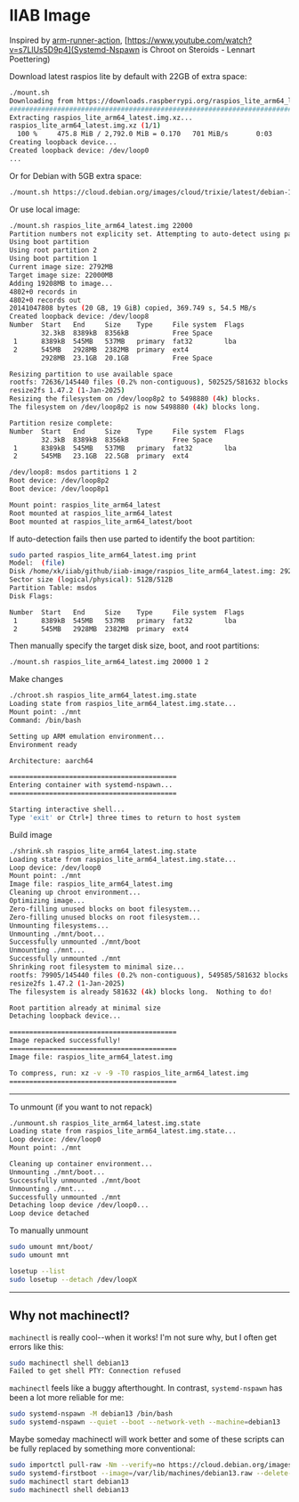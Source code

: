 # IIAB Image

Inspired by [arm-runner-action](https://github.com/pguyot/arm-runner-action), [https://www.youtube.com/watch?v=s7LlUs5D9p4](Systemd-Nspawn is Chroot on Steroids - Lennart Poettering)

Download latest raspios lite by default with 22GB of extra space:

```sh
./mount.sh
Downloading from https://downloads.raspberrypi.org/raspios_lite_arm64_latest...
######################################################################### 100.0%
Extracting raspios_lite_arm64_latest.img.xz...
raspios_lite_arm64_latest.img.xz (1/1)
  100 %     475.8 MiB / 2,792.0 MiB = 0.170   701 MiB/s       0:03
Creating loopback device...
Created loopback device: /dev/loop0
...
```

Or for Debian with 5GB extra space:

```sh
./mount.sh https://cloud.debian.org/images/cloud/trixie/latest/debian-13-generic-arm64.raw 5000
```

Or use local image:

```sh
./mount.sh raspios_lite_arm64_latest.img 22000
Partition numbers not explicity set. Attempting to auto-detect using parted on raspios_lite_arm64_latest.img...
Using boot partition
Using root partition 2
Using boot partition 1
Current image size: 2792MB
Target image size: 22000MB
Adding 19208MB to image...
4802+0 records in
4802+0 records out
20141047808 bytes (20 GB, 19 GiB) copied, 369.749 s, 54.5 MB/s
Created loopback device: /dev/loop8
Number  Start   End     Size    Type     File system  Flags
        32.3kB  8389kB  8356kB           Free Space
 1      8389kB  545MB   537MB   primary  fat32        lba
 2      545MB   2928MB  2382MB  primary  ext4
        2928MB  23.1GB  20.1GB           Free Space

Resizing partition to use available space
rootfs: 72636/145440 files (0.2% non-contiguous), 502525/581632 blocks
resize2fs 1.47.2 (1-Jan-2025)
Resizing the filesystem on /dev/loop8p2 to 5498880 (4k) blocks.
The filesystem on /dev/loop8p2 is now 5498880 (4k) blocks long.

Partition resize complete:
Number  Start   End     Size    Type     File system  Flags
        32.3kB  8389kB  8356kB           Free Space
 1      8389kB  545MB   537MB   primary  fat32        lba
 2      545MB   23.1GB  22.5GB  primary  ext4

/dev/loop8: msdos partitions 1 2
Root device: /dev/loop8p2
Boot device: /dev/loop8p1

Mount point: raspios_lite_arm64_latest
Root mounted at raspios_lite_arm64_latest
Boot mounted at raspios_lite_arm64_latest/boot
```

If auto-detection fails then use parted to identify the boot partition:

```sh
sudo parted raspios_lite_arm64_latest.img print
Model:  (file)
Disk /home/xk/iiab/github/iiab-image/raspios_lite_arm64_latest.img: 2928MB
Sector size (logical/physical): 512B/512B
Partition Table: msdos
Disk Flags:

Number  Start   End     Size    Type     File system  Flags
 1      8389kB  545MB   537MB   primary  fat32        lba
 2      545MB   2928MB  2382MB  primary  ext4
```

Then manually specify the target disk size, boot, and root partitions:

```sh
./mount.sh raspios_lite_arm64_latest.img 20000 1 2
```

Make changes

```sh
./chroot.sh raspios_lite_arm64_latest.img.state
Loading state from raspios_lite_arm64_latest.img.state...
Mount point: ./mnt
Command: /bin/bash

Setting up ARM emulation environment...
Environment ready

Architecture: aarch64

==========================================
Entering container with systemd-nspawn...
==========================================

Starting interactive shell...
Type 'exit' or Ctrl+] three times to return to host system
```

Build image

```sh
./shrink.sh raspios_lite_arm64_latest.img.state
Loading state from raspios_lite_arm64_latest.img.state...
Loop device: /dev/loop0
Mount point: ./mnt
Image file: raspios_lite_arm64_latest.img
Cleaning up chroot environment...
Optimizing image...
Zero-filling unused blocks on boot filesystem...
Zero-filling unused blocks on root filesystem...
Unmounting filesystems...
Unmounting ./mnt/boot...
Successfully unmounted ./mnt/boot
Unmounting ./mnt...
Successfully unmounted ./mnt
Shrinking root filesystem to minimal size...
rootfs: 79905/145440 files (0.2% non-contiguous), 549585/581632 blocks
resize2fs 1.47.2 (1-Jan-2025)
The filesystem is already 581632 (4k) blocks long.  Nothing to do!

Root partition already at minimal size
Detaching loopback device...

==========================================
Image repacked successfully!
==========================================
Image file: raspios_lite_arm64_latest.img

To compress, run: xz -v -9 -T0 raspios_lite_arm64_latest.img
==========================================
```

---

To unmount (if you want to not repack)

```sh
./unmount.sh raspios_lite_arm64_latest.img.state
Loading state from raspios_lite_arm64_latest.img.state...
Loop device: /dev/loop0
Mount point: ./mnt

Cleaning up container environment...
Unmounting ./mnt/boot...
Successfully unmounted ./mnt/boot
Unmounting ./mnt...
Successfully unmounted ./mnt
Detaching loop device /dev/loop0...
Loop device detached
```

To manually unmount

```sh
sudo umount mnt/boot/
sudo umount mnt

losetup --list
sudo losetup --detach /dev/loopX
```

---

## Why not machinectl?

`machinectl` is really cool--when it works! I'm not sure why, but I often get errors like this:

```sh
sudo machinectl shell debian13
Failed to get shell PTY: Connection refused
```

`machinectl` feels like a buggy afterthought. In contrast, `systemd-nspawn` has been a lot more reliable for me:

```sh
sudo systemd-nspawn -M debian13 /bin/bash
sudo systemd-nspawn --quiet --boot --network-veth --machine=debian13
```

Maybe someday machinectl will work better and some of these scripts can be fully replaced by something more conventional:

```sh
sudo importctl pull-raw -Nm --verify=no https://cloud.debian.org/images/cloud/trixie/latest/debian-13-generic-amd64.raw debian13
sudo systemd-firstboot --image=/var/lib/machines/debian13.raw --delete-root-password --force
sudo machinectl start debian13
sudo machinectl shell debian13
```
